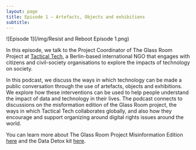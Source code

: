 ```yaml
---
layout: page
title: Episode 1 — Artefacts, Objects and exhibitions
subtitle:
---
```


![Episode 1](/img/Resist and Reboot Episode 1.png)

In this episode, we talk to the Project Coordinator of The Glass Room Project at [Tactical Tech](https://tacticaltech.org/), a Berlin-based international NGO that engages with citizens and civil-society organisations to explore the impacts of technology on society. 

In this podcast, we discuss the ways in which technology can be made a public conversation through the use of artefacts, objects and exhibitions. We explore how  these interventions can be used to help people understand the impact of data and technology in their lives. The podcast connects to discussions on the misformation edition of the Glass Room project, the ways in which Tactical Tech collaborates globally, and also how they encourage and support organizing around digital rights issues around the world. 

You can learn more about The Glass Room Project Misinformation Edition [here](https://www.theglassroom.org/misinformation/) and the Data Detox kit [here](https://datadetoxkit.org/en/home).
